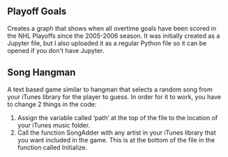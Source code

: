 <h2>Playoff Goals</h2>
<p>Creates a graph that shows when all overtime goals have been scored in the NHL Playoffs since the 2005-2006 season.
It was initially created as a Jupyter file, but I also uploaded it as a regular Python file so it can be opened if you don't have Jupyter.</p>

<h2>Song Hangman</h2>
<p>A text based game similar to hangman that selects a random song from your iTunes library for the player to guess.  In order for it to work, you have to change 2 things in the code:</p>
<ol>
<li>Assign the variable called ‘path’ at the top of the file to the location of your iTunes music folder.</li>
<li>Call the function SongAdder with any artist in your iTunes library that you want included in the game.  This is at the bottom of the file in the function called Initialize.</li>
</ol>
